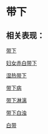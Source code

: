 # 带下## 相关表现： [带下](https://www.gmzyjc.com/search/result?wd=带下)[妇女赤白带下](https://www.gmzyjc.com/search/result?wd=妇女赤白带下)[湿热带下](https://www.gmzyjc.com/search/result?wd=湿热带下)[带下病](https://www.gmzyjc.com/search/result?wd=带下病)[带下淋漓](https://www.gmzyjc.com/search/result?wd=带下淋漓)[带下白浊](https://www.gmzyjc.com/search/result?wd=带下白浊)[白带](https://www.gmzyjc.com/search/result?wd=白带)